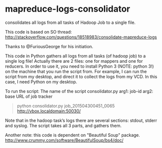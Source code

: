 # mapreduce-logs-consolidator
consolidates all logs from all tasks of Hadoop Job to a single file.

This code is based on SO thread: http://stackoverflow.com/questions/18518983/consolidate-mapreduce-logs

Thanks to @FuriousGeorge for his initiation.

This code in Python gathers all logs from all tasks (of hadoop job) to a single log file!
Actually there are 2 files: one for mappers and one for reducers.
In order to use it, you need to install Python 3 (NOTE: python 3!) on the machine that you run the script from. For example, I can run the script from my desktop, and direct it to collect the logs from my VCD. In this case, I need Python on my desktop.

To run the script:
The name of the script consolidator.py
arg1: job-id
arg2: base URL of job tracker

>python consolidator.py job_201504300451_0065 http://vbox.localdomain:50030/

Note that in the hadoop task’s logs there are several sections: stdout, stderr and syslog. The script takes all 3 parts, and gathers them.

Another note: this code is dependent on "Beautiful Soup" package. http://www.crummy.com/software/BeautifulSoup/bs4/doc/




